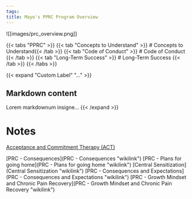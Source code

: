 ```yaml
---
tags: 
title: Mayo's PPRC Program Overview
---
```


![[images/prc_overview.png]]

{{< tabs "PPRC" >}}
{{< tab "Concepts to Understand" >}} # Concepts to Understand{{< /tab >}}
{{< tab "Code of Conduct" >}} # Code of Conduct {{< /tab >}}
{{< tab "Long-Term Success" >}} # Long-Term Success {{< /tab >}}
{{< /tabs >}}



{{< expand "Custom Label" "..." >}}
## Markdown content
Lorem markdownum insigne...
{{< /expand >}}

# Notes

[Acceptance and Commitment Therapy (ACT)](Acceptance%20and%20Commitment%20Therapy%20(ACT).md)

[PRC - Consequences](PRC - Consequences "wikilink")
[PRC - Plans for going home](PRC - Plans for going home "wikilink")
[Central Sensitization](Central Sensitization "wikilink")
[PRC - Consequences and Expectations](PRC - Consequences and Expectations "wikilink")
[PRC - Growth Mindset and Chronic Pain Recovery](PRC - Growth Mindset and Chronic Pain Recovery "wikilink")
